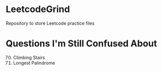 # LeetcodeGrind

Repository to store Leetcode practice files

# Questions I'm Still Confused About

70. Climbing Stairs
409. Longest Palindrome
